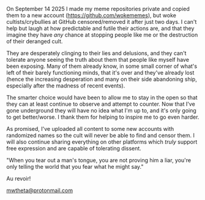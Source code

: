 On September 14 2025 I made my meme repositories private and copied them to a new account (https://github.com/wokememes), but woke cultists/crybullies at GitHub censored/removed it after just two days. I can't help but laugh at how predictable and futile their actions are, and that they imagine they have <i>any</i> chance at stopping people like me or the destruction of their deranged cult.

They are desperately clinging to their lies and delusions, and they can't tolerate anyone seeing the truth about them that people like myself have been exposing. Many of them already know, in some small corner of what's left of their barely functioning minds, that it's over and they've already lost (hence the increasing desperation and many on their side abandoning ship, especially after the madness of recent events).

The smarter choice would have been to allow me to stay in the open so that they can at least continue to observe and attempt to counter. Now that I've gone underground they will have no idea what I'm up to, and it's only going to get better/worse. I thank them for helping to inspire me to go even harder.

As promised, I've uploaded all content to some new accounts with randomized names so the cult will never be able to find and censor them. I will also continue sharing everything on other platforms which <i>truly</i> support free expression and are capable of tolerating dissent.

"When you tear out a man's tongue, you are not proving him a liar, you're only telling the world that you fear what he might say."

Au ⁢‌‍⁡‍⁡‍‌‌⁢‌⁤⁣⁡‍⁡⁢⁢⁢‍⁤⁡‍‌‌‍‌⁡⁢⁤‌⁡‌⁡⁢⁢‍‌⁢⁢‌⁢⁢⁣‌‍⁢⁤‌⁣⁢‌‍⁢‌‍⁡‍⁢⁢⁢‌⁡⁢‌‍⁢‍⁤‌⁡‍⁡‍⁡‍‌‍⁡‍⁢⁢⁢⁢⁡⁣⁡⁢⁡⁣⁡⁣⁢‍⁡‌⁤‍‌⁡⁢⁢‌⁢⁡‍⁢⁢⁡⁢⁤‍‌‌⁢‍‌⁡⁢⁢⁤‍⁤‌⁤⁣‌‌⁣‍⁡⁢⁢⁡‌⁡⁢⁡‍‌‍⁡⁢‍⁡‍‌⁤⁣⁡‍⁤⁢‍‌⁡‌⁢‌⁡‌⁣⁢⁣⁢⁢⁢‍⁢‍⁤⁢⁤‍⁡‌⁡⁢‍⁢‍‌⁤⁡‍⁡‌⁤‌‍⁡⁢‌‍‌‌⁢⁤⁢‌⁢‍‌⁢‍⁢⁤⁢‍‌⁣‌‌⁢‌⁣⁡‍⁡‌‍⁢‌‍⁢‌‌⁢‍⁡⁢‍⁢⁢⁢⁢⁡‍⁢⁣⁢⁡‌‌⁡⁢⁢‍⁡‌⁡‌‌⁢⁡‌⁣‌⁢⁡⁢⁢⁣‌⁢⁡‌⁡‍⁡⁣‍⁡‌‍‌⁢‌‍⁢‍⁢‌‌⁡⁢⁢⁡⁢⁡⁢⁢⁢‍‌⁤⁣⁡‌‍⁡‌⁢‌⁡‍⁢‌⁣⁤⁢‌⁡⁢⁡‌⁤⁡⁣⁡‌⁡‌‌‌⁡⁢⁤‍⁢‍‌⁢⁣⁢⁢‌‌⁢‌⁤‍‌⁢⁢‌‌‌⁢⁣⁢‍⁢⁢⁤⁢‌⁢⁡⁢⁢⁢⁤‌⁣‍revoir!

mwtheta@protonmail.com

